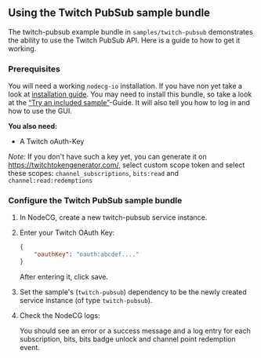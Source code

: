 ## Using the Twitch PubSub sample bundle

The twitch-pubsub example bundle in `samples/twitch-pubsub` demonstrates the
ability to use the Twitch PubSub API. Here is a guide to how to get it working.

### Prerequisites

You will need a working `nodecg-io` installation. If you have non yet take a
look at [installation guide](../getting_started/install.md). You may need to
install this bundle, so take a look at the
[“Try an included sample”](../getting_started/try_example_bundle.md)-Guide. It
will also tell you how to log in and how to use the GUI.

**You also need:**

-   A Twitch oAuth-Key

_Note:_ If you don't have such a key yet, you can generate it on
<https://twitchtokengenerator.com/>, select custom scope token and select these
scopes: `channel_subscriptions`, `bits:read` and `channel:read:redemptions`

### Configure the Twitch PubSub sample bundle

1. In NodeCG, create a new twitch-pubsub service instance.

2. Enter your Twitch OAuth Key:

    ```json
    {
        "oauthKey": "oauth:abcdef...."
    }
    ```

    After entering it, click save.

3. Set the sample's (`twitch-pubsub`) dependency to be the newly created service
   instance (of type `twitch-pubsub`).

4. Check the NodeCG logs:

    You should see an error or a success message and a log entry for each
    subscription, bits, bits badge unlock and channel point redemption event.
